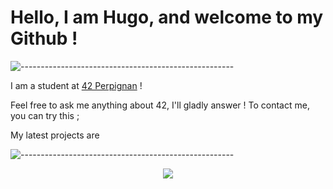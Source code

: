 # Hello, I am Hugo, and welcome to my Github !

![-----------------------------------------------------](https://raw.githubusercontent.com/andreasbm/readme/master/assets/lines/rainbow.png)

I am a student at [42 Perpignan](https://42perpignan.fr/) !

Feel free to ask me anything about 42, I'll gladly answer !
To contact me, you can try this [](https://www.colombophiliefr.com/);

My latest projects are

![-----------------------------------------------------](https://raw.githubusercontent.com/andreasbm/readme/master/assets/lines/rainbow.png)

<p align = "center">
	<img src = "https://github-readme-stats.vercel.app/api/top-langs/?username=hle-hena&theme=vue-dark&show_icons=true&hide_border=false&layout=compact">
</p>
